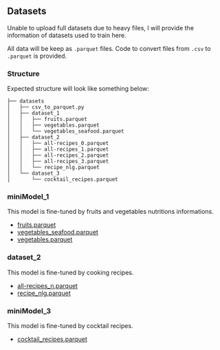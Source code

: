 ## Datasets

Unable to upload full datasets due to heavy files, I will provide the information of datasets used to train here.

All data will be keep as `.parquet` files. Code to convert files from `.csv` to `.parquet` is provided.

### Structure

Expected structure will look like something below:

```
├── datasets
│   ├── csv_to_parquet.py
│   ├── dataset_1
│   │   ├── fruits.parquet
│   │   ├── vegetables.parquet
│   │   └── vegetables_seafood.parquet
│   ├── dataset_2
│   │   ├── all-recipes_0.parquet
│   │   ├── all-recipes_1.parquet
│   │   ├── all-recipes_2.parquet
│   │   ├── all-recipes_3.parquet
│   │   └── recipe_nlg.parquet
│   └── dataset_3
│       └── cocktail_recipes.parquet
```

### miniModel_1

This model is fine-tuned by fruits and vegetables nutritions informations.

- [fruits.parquet](https://www.kaggle.com/datasets/fathurrahmans/fruit-nutrition)
- [vegetables_seafood.parquet](https://www.kaggle.com/datasets/lazycoder00/-nutritionalfacts-fruit-vegetables-seafood/data)
- [vegetables.parquet](https://www.kaggle.com/datasets/rudraprasadbhuyan/vegetables-dataset)

### dataset_2

This model is fine-tuned by cooking recipes.
- [all-recipes_n.parquet](https://huggingface.co/datasets/corbt/all-recipes)
- [recipe_nlg.parquet](https://recipenlg.cs.put.poznan.pl/dataset)
  
### miniModel_3

This model is fine-tuned by cocktail recipes.

- [cocktail_recipes.parquet](https://huggingface.co/datasets/brianarbuckle/cocktail_recipes)

